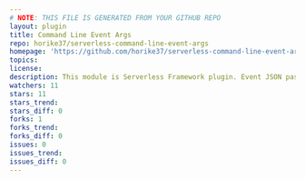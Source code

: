 ```yaml
---
# NOTE: THIS FILE IS GENERATED FROM YOUR GITHUB REPO
layout: plugin
title: Command Line Event Args
repo: horike37/serverless-command-line-event-args
homepage: 'https://github.com/horike37/serverless-command-line-event-args'
topics: 
license: 
description: This module is Serverless Framework plugin. Event JSON passes to your Lambda function in commandline.
watchers: 11
stars: 11
stars_trend: 
stars_diff: 0
forks: 1
forks_trend: 
forks_diff: 0
issues: 0
issues_trend: 
issues_diff: 0
---
```

